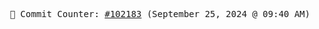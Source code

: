 <p align="center">
    <samp>
        📮 Commit Counter: <a href="https://github.com/Javascript-void0/Javascript-void0/commits/main">#102183</a> (September 25, 2024 @ 09:40 AM)
    </samp>
</p>